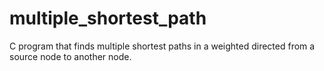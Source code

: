 # multiple_shortest_path
C program that finds multiple shortest paths in a weighted directed from a source node to another node.
